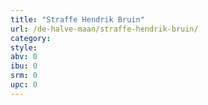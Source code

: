 ```yaml
---
title: "Straffe Hendrik Bruin"
url: /de-halve-maan/straffe-hendrik-bruin/
category: 
style: 
abv: 0
ibu: 0
srm: 0
upc: 0
---
```


